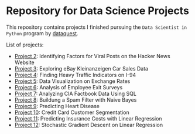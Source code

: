 # Repository for Data Science Projects

This repository contains projects I finished pursuing the `Data Scientist in Python` program by [dataquest](https://www.dataquest.io/path/data-scientist/).

List of projects:

- [Project 2](https://github.com/hoerbo/Data-Science-Projects/blob/main/Project_02/Project_2.ipynb): Identifying Factors for Viral Posts on the Hacker News Website
- [Project 3](https://github.com/hoerbo/Data-Science-Projects/blob/main/Project_03/Project_3.ipynb): Exploring eBay Kleinanzeigen Car Sales Data
- [Project 4](https://github.com/hoerbo/Data-Science-Projects/blob/main/Project_04/Project_4.ipynb): Finding Heavy Traffic Indicators on I-94
- [Project 5](https://github.com/hoerbo/Data-Science-Projects/blob/main/Project_05/Project_5.ipynb): Data Visualization on Exchange Rates
- [Project 6](https://github.com/hoerbo/Data-Science-Projects/blob/main/Project_06/Project_6.ipynb): Analysis of Employee Exit Surveys
- [Project 7](https://github.com/hoerbo/Data-Science-Projects/blob/main/Project_07/Project_7.ipynb): Analyzing CIA Factbook Data Using SQL
- [Project 8](https://github.com/hoerbo/Data-Science-Projects/blob/main/Project_08/Project_8.ipynb): Buildung a Spam Filter with Naive Bayes
- [Project 9](https://github.com/hoerbo/Data-Science-Projects/blob/main/Project_09/Project_9.ipynb): Predicting Heart Disease
- [Project 10](https://github.com/hoerbo/Data-Science-Projects/blob/main/Project_10/Project_10.ipynb): Credit Card Customer Segmentation
- [Project 11](https://github.com/hoerbo/Data-Science-Projects/blob/main/Project_11/Project_11.ipynb): Predicting Insurance Costs with Linear Regression
- [Project 12](https://github.com/hoerbo/Data-Science-Projects/blob/main/Project_12/Project_12.ipynb): Stochastic Gradient Descent on Linear Regression
